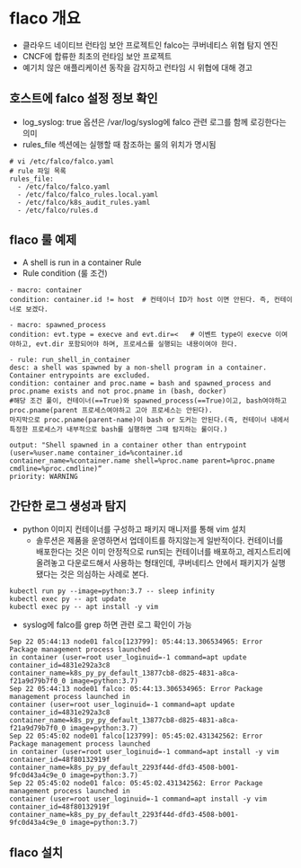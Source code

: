 # flaco 개요
- 클라우드 네이티브 런타임 보안 프로젝트인 falco는 쿠버네티스 위협 탐지 엔진
- CNCF에 합류한 최초의 런타임 보안 프로젝트
- 예기치 않은 애플리케이션 동작을 감지하고 런타임 시 위협에 대해 경고

## 호스트에 falco 설정 정보 확인
- log_syslog: true 옵션은 /var/log/syslog에 falco 관련 로그를 함께 로깅한다는 의미
- rules_file 섹션에는 실행할 때 참조하는 룰의 위치가 명시됨 
```
# vi /etc/falco/falco.yaml
# rule 파일 목록
rules_file:
  - /etc/falco/falco.yaml
  - /etc/falco/falco_rules.local.yaml
  - /etc/falco/k8s_audit_rules.yaml
  - /etc/falco/rules.d
```

## flaco 룰 예제
- A shell is run in a container Rule
- Rule condition (룰 조건)
```
- macro: container  
condition: container.id != host  # 컨테이너 ID가 host 이면 안된다. 즉, 컨테이너로 보겠다.

- macro: spawned_process   
condition: evt.type = execve and evt.dir=<   # 이벤트 type이 execve 이여야하고, evt.dir 포함되어야 하며, 프로세스를 실행되는 내용이여야 한다.

- rule: run_shell_in_container
desc: a shell was spawned by a non-shell program in a container. Container entrypoints are excluded.
condition: container and proc.name = bash and spawned_process and proc.pname exists and not proc.pname in (bash, docker) 
#해당 조건 풀이, 컨테이너(==True)와 spawned_process(==True)이고, bash여야하고 proc.pname(parent 프로세스여야하고 고아 프로세스는 안된다). 
마지막으로 proc.pname(parent-name)이 bash or 도커는 안된다.(즉, 컨테이너 내에서 특정한 프로세스가 내부적으로 bash를 실행하면 그때 탐지하는 룰이다.)

output: "Shell spawned in a container other than entrypoint (user=%user.name container_id=%container.id
container_name=%container.name shell=%proc.name parent=%proc.pname cmdline=%proc.cmdline)“
priority: WARNING
```

## 간단한 로그 생성과 탐지
- python 이미지 컨테이너를 구성하고 패키지 매니저를 통해 vim 설치 
  - 솔루션은 제품을 운영하면서 업데이트를 하지않는게 일반적이다. 컨테이너를 배포한다는 것은 이미 안정적으로 run되는 컨테이너를 
    배포하고, 레지스트리에 올려놓고 다운로드해서 사용하는 형태인데, 쿠버네티스 안에서 패키지가 실행됐다는 것은 의심하는 사례로 본다.
```
kubectl run py --image=python:3.7 -- sleep infinity
kubectl exec py -- apt update
kubectl exec py -- apt install -y vim
```

- syslog에 falco를 grep 하면 관련 로그 확인이 가능
```
Sep 22 05:44:13 node01 falco[123799]: 05:44:13.306534965: Error Package management process launched
in container (user=root user_loginuid=-1 command=apt update container_id=4831e292a3c8
container_name=k8s_py_py_default_13877cb8-d825-4831-a8ca-f21a9d79b7f0_0 image=python:3.7)
Sep 22 05:44:13 node01 falco: 05:44:13.306534965: Error Package management process launched in
container (user=root user_loginuid=-1 command=apt update container_id=4831e292a3c8
container_name=k8s_py_py_default_13877cb8-d825-4831-a8ca-f21a9d79b7f0_0 image=python:3.7)
Sep 22 05:45:02 node01 falco[123799]: 05:45:02.431342562: Error Package management process launched
in container (user=root user_loginuid=-1 command=apt install -y vim container_id=48f80132919f
container_name=k8s_py_py_default_2293f44d-dfd3-4508-b001-9fc0d43a4c9e_0 image=python:3.7)
Sep 22 05:45:02 node01 falco: 05:45:02.431342562: Error Package management process launched in
container (user=root user_loginuid=-1 command=apt install -y vim container_id=48f80132919f
container_name=k8s_py_py_default_2293f44d-dfd3-4508-b001-9fc0d43a4c9e_0 image=python:3.7)
```


## flaco 설치


